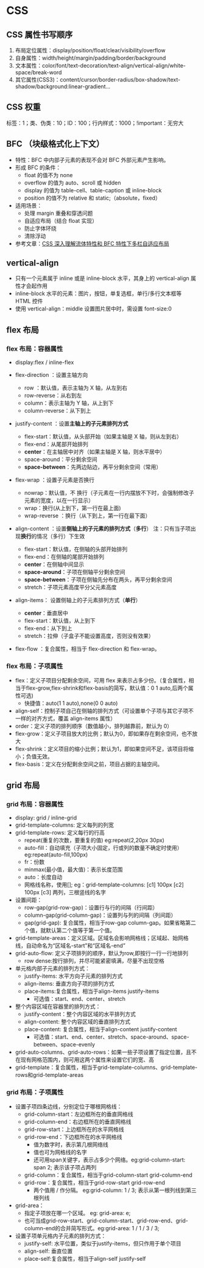 # CSS

## CSS 属性书写顺序

1. 布局定位属性：display/position/float/clear/visibility/overflow
2. 自身属性：width/height/margin/padding/border/background
3. 文本属性：color/font/text-decoration/text-align/vertical-align/white-space/break-word
4. 其它属性(CSS3)：content/cursor/border-radius/box-shadow/text-shadow/background:linear-gradient...

## CSS 权重

标签：1；类、伪类：10；ID：100；行内样式：1000；!important：无穷大

## BFC （块级格式化上下文）

- 特性：BFC 中内部子元素的表现不会对 BFC 外部元素产生影响。
- 形成 BFC 的条件：
  - float 的值不为 none
  - overflow 的值为 auto、scroll 或 hidden
  - display 的值为 table-cell、table-caption 或 inline-block
  - position 的值不为 relative 和 static;（absolute，fixed）
- 适用场景：
  - 处理 margin 重叠和穿透问题
  - 自适应布局（结合 float 实现）
  - 防止字体环绕
  - 清除浮动
- 参考文章：[CSS 深入理解流体特性和 BFC 特性下多栏自适应布局](https：//www.zhangxinxu.com/wordpress/2015/02/css-deep-understand-flow-bfc-column-two-auto-layout/)

## vertical-align

- 只有一个元素属于 inline 或是 inline-block 水平，其身上的 vertical-align 属性才会起作用
- inline-block 水平的元素：图片，按钮，单复选框，单行/多行文本框等 HTML 控件
- 使用 vertical-align：middle 设置图片居中时，需设置 font-size:0

## flex 布局

### flex 布局：容器属性

- display:flex / inline-flex
- flex-direction ：设置主轴方向
  - row ：默认值，表示主轴为 X 轴，从左到右
  - row-reverse：从右到左
  - column：表示主轴为 Y 轴，从上到下
  - column-reverse：从下到上
- justify-content ：设置**主轴上的子元素排列方式**
  - flex-start：默认值，从头部开始（如果主轴是 X 轴，则从左到右）
  - flex-end：从尾部开始排列
  - **center**：在主轴居中对齐（如果主轴是 X 轴，则水平居中）
  - space-around：平分剩余空间
  - **space-between**：先两边贴边，再平分剩余空间（常用）
- flex-wrap ：设置子元素是否换行
  - nowrap：默认值，不 换行（子元素在一行内摆放不下时，会强制修改子元素的宽度，以在一行显示）
  - wrap：换行(从上到下，第一行在最上面)
  - wrap-reverse ：换行（从下到上，第一行在最下面）

- align-content ：设置**侧轴上的子元素的排列方式**（**多行**）
  注：只有当子项出现**换行**的情况（多行）下生效
  - flex-start：默认值，在侧轴的头部开始排列
  - flex-end：在侧轴的尾部开始排列
  - **center**：在侧轴中间显示
  - **space-around**：子项在侧轴平分剩余空间
  - **space-between**：子项在侧轴先分布在两头，再平分剩余空间
  - stretch：子项元素高度平分父元素高度
- align-items： 设置侧轴上的子元素排列方式（**单行**）
  - **center**：垂直居中
  - flex-start：默认值，从上到下
  - flex-end：从下到上
  - stretch：拉伸（子盒子不能设置高度，否则没有效果）
- flex-flow ：复合属性，相当于 flex-direction 和 flex-wrap。

### flex 布局：子项属性

- flex：定义子项目分配剩余空间，可用 flex 来表示占多少份。（复合属性，相当于flex-grow,flex-shrink和flex-basis的简写，默认值：0 1 auto,后两个属性可选)
  - 快捷值：auto(1 1 auto),none(0 0 auto)
- align-self：控制子项自己在侧轴的排列方式（可设置单个子项与其它子项不一样的对齐方式，覆盖 align-items 属性）
- order：定义子项的排列顺序（数值越小，排列越靠前，默认为 0）
- flex-grow：定义子项目放大的比例；默认为0，即如果存在剩余空间，也不放大
- flex-shrink：定义项目的缩小比例；默认为1，即如果空间不足，该项目将缩小；负值无效。
- flex-basis：定义在分配剩余空间之前，项目占据的主轴空间。

## grid 布局

### grid 布局：容器属性

- display: grid / inline-grid
- grid-template-columns: 定义每列的列宽
- grid-template-rows: 定义每行的行高
  - repeat(重复的次数，要重复的值) eg:repeat(2,20px 30px)
  - auto-fill：自动填充（子项大小固定，行或列的数量不确定时使用）  eg:repeat(auto-fill,100px)
  - fr：份数
  - minmax(最小值，最大值)：表示长度范围
  - auto：长度自动
  - 网格线名称，使用[]; eg：grid-template-columns: [c1] 100px [c2] 100px [c3]  两列，三根竖线的名字
- 设置间距：
  - row-gap(grid-row-gap)：设置行与行的间隔（行间距）
  - column-gap(grid-column-gap)：设置列与列的间隔（列间距）
  - gap(grid-gap): 复合属性，相当于row-gap column-gap。如果省略第二个值，就默认第二个值等于第一个值。
- grid-template-areas：定义区域。区域名会影响网格线；区域起、始网格线，自动命名为“区域名-start”和“区域名-end”
- grid-auto-flow: 定义子项排列的顺序，默认为row,即按行一行一行地排列
  - row dense:按行排列，并尽可能紧密填满，尽量不出现空格
- 单元格内部子元素的排列方式：
  - justify-items: 水平方向子元素的排列方式
  - align-items: 垂直方向子项的排列方式
  - place-items:复合属性，相当于align-items justify-items
    - 可选值：start、end、center、stretch
- 整个内容区域在容器里的排列方式：
  - justify-content：整个内容区域的水平排列方式
  - align-content: 整个内容区域的垂直排列方式
  - place-content: 复合属性，相当于align-content justify-content
    - 可选值：start、end、center、stretch、space-around、space-between、space-evenly
- grid-auto-columns、grid-auto-rows：如果一些子项设置了指定位置，且不在现有网格范围内，则可用这两个属性来设置它们的宽、高
- grid-template：复合属性，相当于grid-template-columns、grid-template-rows和grid-template-areas
  
### grid 布局：子项属性

- 设置子项四条边线，分别定位于哪根网格线：
  - grid-column-start：左边框所在的垂直网格线
  - grid-column-end：右边框所在的垂直网格线
  - grid-row-start：上边框所在的水平网格线
  - grid-row-end：下边框所在的水平网格线
    - 值为数字时，表示第几根网络线
    - 值也可为网格线的名字
    - 还可用span关键字，表示占多少个网络。eg:grid-column-start: span 2; 表示该子项占两列
  - grid-column：复合属性，相当于grid-column-start grid-column-end
  - grid-row：复合属性，相当于grid-row-start grid-row-end
    - 两个值用 / 作分隔。 eg:grid-column: 1 / 3; 表示从第一根列线到第三根列线
- grid-area：
  - 指定子项放在哪一个区域。 eg: grid-area: e;
  - 也可当成grid-row-start、grid-column-start、grid-row-end、grid-column-end的合并简写形式。eg:grid-area: 1 / 1 / 3 / 3;
- 设置子项单元格内子元素的排列方式：
  - justify-self: 水平位置，类似于justify-items，但只作用于单个项目
  - align-self: 垂直位置
  - place-self:复合属性，相当于align-self justify-self
